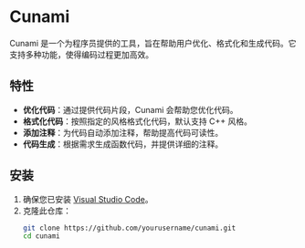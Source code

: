 # Cunami

Cunami 是一个为程序员提供的工具，旨在帮助用户优化、格式化和生成代码。它支持多种功能，使得编码过程更加高效。

## 特性

- **优化代码**：通过提供代码片段，Cunami 会帮助您优化代码。
- **格式化代码**：按照指定的风格格式化代码，默认支持 C++ 风格。
- **添加注释**：为代码自动添加注释，帮助提高代码可读性。
- **代码生成**：根据需求生成函数代码，并提供详细的注释。

## 安装

1. 确保您已安装 [Visual Studio Code](https://code.visualstudio.com/)。
2. 克隆此仓库：
   ```bash
   git clone https://github.com/yourusername/cunami.git
   cd cunami
